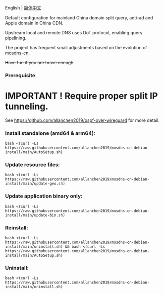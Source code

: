 English | [简体中文](./README_zh-CN.md)


Default configuration for mainland China domain split query, anti-ad and Apple domain in China CDN.

Upstream local and remote DNS uses DoT protocol, enabling query pipelining.

The project has frequent small adjustments based on the evolution of [mosdns-cn](https://github.com/IrineSistiana/mosdns-cn), 

~~Have fun if you are brave enough~~

### Prerequisite
# IMPORTANT ! Require proper split IP tunneling. 

See https://github.com/allanchen2019/ospf-over-wireguard for more detail.

### Install standalone (amd64 & arm64):
```
bash <(curl -Ls https://raw.githubusercontent.com/allanchen2019/mosdns-cn-debian-install/main/AutoSetup.sh)
```


### Update resource files:
```
bash <(curl -Ls https://raw.githubusercontent.com/allanchen2019/mosdns-cn-debian-install/main/update-geo.sh)
```

### Update application binary only:
```
bash <(curl -Ls https://raw.githubusercontent.com/allanchen2019/mosdns-cn-debian-install/main/update-bin.sh)
```

### Reinstall:
```
bash <(curl -Ls https://raw.githubusercontent.com/allanchen2019/mosdns-cn-debian-install/main/uninstall.sh) && bash <(curl -Ls https://raw.githubusercontent.com/allanchen2019/mosdns-cn-debian-install/main/AutoSetup.sh)
```

### Uninstall:
```
bash <(curl -Ls https://raw.githubusercontent.com/allanchen2019/mosdns-cn-debian-install/main/uninstall.sh)
```
